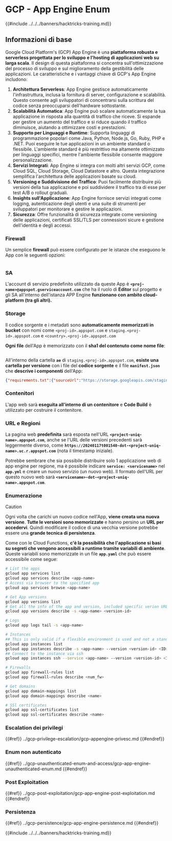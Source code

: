 # GCP - App Engine Enum

{{#include ../../../banners/hacktricks-training.md}}

## Informazioni di base <a href="#reviewing-app-engine-configurations" id="reviewing-app-engine-configurations"></a>

Google Cloud Platform's (GCP) App Engine è una **piattaforma robusta e serverless progettata per lo sviluppo e l'hosting di applicazioni web su larga scala**. Il design di questa piattaforma si concentra sull'ottimizzazione del processo di sviluppo e sul miglioramento della gestibilità delle applicazioni. Le caratteristiche e i vantaggi chiave di GCP's App Engine includono:

1. **Architettura Serverless**: App Engine gestisce automaticamente l'infrastruttura, inclusa la fornitura di server, configurazione e scalabilità. Questo consente agli sviluppatori di concentrarsi sulla scrittura del codice senza preoccuparsi dell'hardware sottostante.
2. **Scalabilità Automatica**: App Engine può scalare automaticamente la tua applicazione in risposta alla quantità di traffico che riceve. Si espande per gestire un aumento del traffico e si riduce quando il traffico diminuisce, aiutando a ottimizzare costi e prestazioni.
3. **Supporto per Linguaggi e Runtime**: Supporta linguaggi di programmazione popolari come Java, Python, Node.js, Go, Ruby, PHP e .NET. Puoi eseguire le tue applicazioni in un ambiente standard o flessibile. L'ambiente standard è più restrittivo ma altamente ottimizzato per linguaggi specifici, mentre l'ambiente flessibile consente maggiore personalizzazione.
4. **Servizi Integrati**: App Engine si integra con molti altri servizi GCP, come Cloud SQL, Cloud Storage, Cloud Datastore e altro. Questa integrazione semplifica l'architettura delle applicazioni basate su cloud.
5. **Versioning e Suddivisione del Traffico**: Puoi facilmente distribuire più versioni della tua applicazione e poi suddividere il traffico tra di esse per test A/B o rollout graduali.
6. **Insights sull'Applicazione**: App Engine fornisce servizi integrati come logging, autenticazione degli utenti e una suite di strumenti per sviluppatori per monitorare e gestire le applicazioni.
7. **Sicurezza**: Offre funzionalità di sicurezza integrate come versioning delle applicazioni, certificati SSL/TLS per connessioni sicure e gestione dell'identità e degli accessi.

### Firewall

Un semplice **firewall** può essere configurato per le istanze che eseguono le App con le seguenti opzioni:

<figure><img src="../../../images/image (246).png" alt=""><figcaption></figcaption></figure>

### SA

L'account di servizio predefinito utilizzato da queste App è **`<proj-name>@appspot.gserviceaccount.com`** che ha il ruolo di **Editor** sul progetto e gli SA all'interno dell'istanza APP Engine **funzionano con ambito cloud-platform (tra gli altri).**

### Storage

Il codice sorgente e i metadati sono **automaticamente memorizzati in bucket** con nomi come `<proj-id>.appspot.com` e `staging.<proj-id>.appspot.com` e `<country>.<proj-id>.appspot.com`

**Ogni file** dell'App è memorizzato con il **sha1 del contenuto come nome file**:

<figure><img src="../../../images/image (82).png" alt=""><figcaption></figcaption></figure>

All'interno della cartella **`ae`** di `staging.<proj-id>.appspot.com`, **esiste una cartella per versione** con i file del **codice sorgente** e il file **`manifest.json`** che **descrive i componenti** dell'App:
```json
{"requirements.txt":{"sourceUrl":"https://storage.googleapis.com/staging.onboarding-host-98efbf97812843.appspot.com/a270eedcbe2672c841251022b7105d340129d108","sha1Sum":"a270eedc_be2672c8_41251022_b7105d34_0129d108"},"main_test.py":{"sourceUrl":"https://storage.googleapis.com/staging.onboarding-host-98efbf97812843.appspot.com/0ca32fd70c953af94d02d8a36679153881943f32","sha1Sum":"0ca32fd7_0c953af9_4d02d8a ...
```
### Contenitori

L'app web sarà **eseguita all'interno di un contenitore** e **Code Build** è utilizzato per costruire il contenitore.

### URL e Regioni

La pagina web **predefinita** sarà esposta nell'URL **`<project-uniq-name>.appspot.com`**, anche se l'URL delle versioni precedenti sarà leggermente diverso, come **`https://20240117t001540-dot-<project-uniq-name>.uc.r.appspot.com`** (nota il timestamp iniziale).

Potrebbe sembrare che sia possibile distribuire solo 1 applicazione web di app engine per regione, ma è possibile indicare **`service: <servicename>`** nel **`app.yml`** e creare un nuovo servizio (un nuovo web). Il formato dell'URL per questo nuovo web sarà **`<servicename>-dot-<project-uniq-name>.appspot.com`**.

### Enumerazione

> [!CAUTION]
> Ogni volta che carichi un nuovo codice nell'App, **viene creata una nuova versione**. **Tutte le versioni sono memorizzate** e hanno persino un **URL per accedervi**. Quindi modificare il codice di una vecchia versione potrebbe essere una **grande tecnica di persistenza**.

Come con le Cloud Functions, **c'è la possibilità che l'applicazione si basi su segreti che vengono accessibili a runtime tramite variabili di ambiente**. Queste variabili sono memorizzate in un file **`app.yaml`** che può essere accessibile come segue:
```bash
# List the apps
gcloud app services list
gcloud app services describe <app-name>
# Access via browser to the specified app
gcloud app services browse <app-name>

# Get App versions
gcloud app versions list
# Get all the info of the app and version, included specific verion URL and the env
gcloud app versions describe -s <app-name> <version-id>

# Logs
gcloud app logs tail -s <app-name>

# Instances
## This is only valid if a flexible environment is used and not a standard one
gcloud app instances list
gcloud app instances describe -s <app-name> --version <version-id> <ID>
## Connect to the instance via ssh
gcloud app instances ssh --service <app-name> --version <version-id> <ID>

# Firewalls
gcloud app firewall-rules list
gcloud app firewall-rules describe <num_fw>

# Get domains
gcloud app domain-mappings list
gcloud app domain-mappings describe <name>

# SSl certificates
gcloud app ssl-certificates list
gcloud app ssl-certificates describe <name>
```
### Escalation dei privilegi

{{#ref}}
../gcp-privilege-escalation/gcp-appengine-privesc.md
{{#endref}}

### Enum non autenticato

{{#ref}}
../gcp-unauthenticated-enum-and-access/gcp-app-engine-unauthenticated-enum.md
{{#endref}}

### Post Exploitation

{{#ref}}
../gcp-post-exploitation/gcp-app-engine-post-exploitation.md
{{#endref}}

### Persistenza

{{#ref}}
../gcp-persistence/gcp-app-engine-persistence.md
{{#endref}}

{{#include ../../../banners/hacktricks-training.md}}
